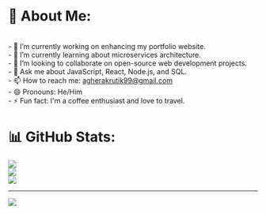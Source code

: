 # 💫 About Me:
<br>- 🔭 I’m currently working on enhancing my portfolio website.<br>- 🌱 I’m currently learning about microservices architecture.<br>- 👯 I’m looking to collaborate on open-source web development projects.<br>- 💬 Ask me about JavaScript, React, Node.js, and SQL.<br>- 📫 How to reach me: agherakrutik99@gmail.com<br>- 😄 Pronouns: He/Him<br>- ⚡ Fun fact: I'm a coffee enthusiast and love to travel.<br>

# 📊 GitHub Stats:
![](https://github-readme-stats.vercel.app/api?username=Krutik30&theme=vue-dark&hide_border=false&include_all_commits=false&count_private=false)<br/>
![](https://github-readme-streak-stats.herokuapp.com/?user=Krutik30&theme=vue-dark&hide_border=false)<br/>
![](https://github-readme-stats.vercel.app/api/top-langs/?username=Krutik30&theme=vue-dark&hide_border=false&include_all_commits=false&count_private=false&layout=compact)

---
[![](https://visitcount.itsvg.in/api?id=Krutik30&icon=0&color=0)](https://visitcount.itsvg.in)

<!-- Proudly created with GPRM ( https://gprm.itsvg.in ) -->